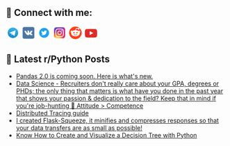 ## 🔎 Connect with me:
[<img src="https://github.com/bullbesh/bullbesh/blob/main/images/Telegram.png" width="32" height="32" />](https://t.me/bullbesh)
[<img src="https://github.com/bullbesh/bullbesh/blob/main/images/VK.png" width="32" height="32" />](https://vk.com/bullbesh)
[<img src="https://github.com/bullbesh/bullbesh/blob/main/images/Twitter.png" width="32" height="32" />](https://twitter.com/bullbesh1)
[<img src="https://github.com/bullbesh/bullbesh/blob/main/images/Instagram.png" width="32" height="32" />](https://www.instagram.com/bullbesh)
[<img src="https://github.com/bullbesh/bullbesh/blob/main/images/Reddit.png" width="32" height="32" />](https://www.reddit.com/user/bullbesh)
[<img src="https://github.com/bullbesh/bullbesh/blob/main/images/YouTube.png" width="32" height="32" />](https://www.youtube.com/channel/UCtfjRs6uzgq5mfm8S06WTcg)

## 📕 Latest r/Python Posts
<!-- BLOG-POST-LIST:START -->
- [Pandas 2.0 is coming soon. Here is what&#39;s new.](https://www.reddit.com/r/Python/comments/11mwxox/pandas_20_is_coming_soon_here_is_whats_new/)
- [Data Science - Recruiters don&#39;t really care about your GPA, degrees or PHDs; the only thing that matters is what have you done in the past year that shows your passion &amp; dedication to the field? Keep that in mind if you&#39;re job-hunting 🏹 Attitude &gt; Competence](https://www.reddit.com/r/Python/comments/11mvg2t/data_science_recruiters_dont_really_care_about/)
- [Distributed Tracing guide](https://www.reddit.com/r/Python/comments/11mufw4/distributed_tracing_guide/)
- [I created Flask-Squeeze, it minifies and compresses responses so that your data transfers are as small as possible!](https://www.reddit.com/r/Python/comments/11ms54x/i_created_flasksqueeze_it_minifies_and_compresses/)
- [Know How to Create and Visualize a Decision Tree with Python](https://www.reddit.com/r/Python/comments/11ms546/know_how_to_create_and_visualize_a_decision_tree/)
<!-- BLOG-POST-LIST:END -->
